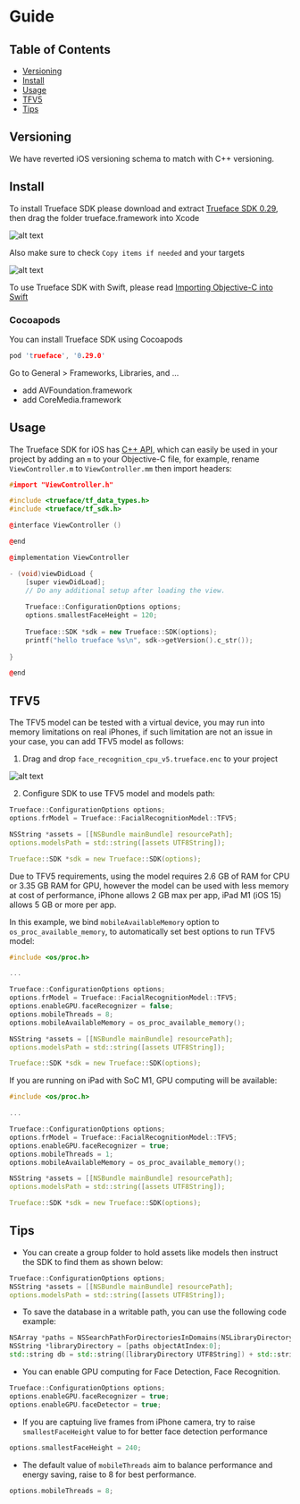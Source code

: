# Guide

## Table of Contents

- [Versioning](/doc/ios/guide#versioning)
- [Install](/doc/ios/guide#install)
- [Usage](../doc/ios/guide#usage)
- [TFV5](/doc/ios/guide#tfv5)
- [Tips](/doc/ios/guide#tips)

## Versioning

We have reverted iOS versioning schema to match with C++ versioning.

## Install

To install Trueface SDK please download and extract [Trueface SDK 0.29](https://github.com/netdur/trueface-libraries-docs/releases/tag/v0.29), then drag the folder trueface.framework into Xcode

![alt text](assets/images/ios/drag_framework.png)

Also make sure to check `Copy items if needed` and your targets

![alt text](assets/images/ios/adding_options.png)

To use Trueface SDK with Swift, please read [Importing Objective-C into Swift
](https://developer.apple.com/documentation/swift/imported_c_and_objective-c_apis/importing_objective-c_into_swift)

### Cocoapods

You can install Trueface SDK using Cocoapods

```cpp
pod 'trueface', '0.29.0'
```

Go to General > Frameworks, Libraries, and …
- add AVFoundation.framework
- add CoreMedia.framework

## Usage

The Trueface SDK for iOS has [C++ API](https://reference.trueface.ai/cpp/master/latest/index.html), which can easily be used in your project by adding an `m` to your Objective-C file, for example, rename `ViewController.m` to `ViewController.mm` then import headers:

```cpp
#import "ViewController.h"

#include <trueface/tf_data_types.h>
#include <trueface/tf_sdk.h>

@interface ViewController ()

@end

@implementation ViewController

- (void)viewDidLoad {
    [super viewDidLoad];
    // Do any additional setup after loading the view.
    
    Trueface::ConfigurationOptions options;
    options.smallestFaceHeight = 120;
    
    Trueface::SDK *sdk = new Trueface::SDK(options);
    printf("hello trueface %s\n", sdk->getVersion().c_str());
    
}

@end
```

## TFV5

The TFV5 model can be tested with a virtual device, you may run into memory limitations on real iPhones, if such limitation are not an issue in your case, you can add TFV5 model as follows:

1. Drag and drop `face_recognition_cpu_v5.trueface.enc` to your project

![alt text](assets/images/ios/tfv5_model.png)

2. Configure SDK to use TFV5 model and models path:

```cpp
Trueface::ConfigurationOptions options;
options.frModel = Trueface::FacialRecognitionModel::TFV5;

NSString *assets = [[NSBundle mainBundle] resourcePath];
options.modelsPath = std::string([assets UTF8String]);

Trueface::SDK *sdk = new Trueface::SDK(options);
```

Due to TFV5 requirements, using the model requires 2.6 GB of RAM for CPU or 3.35 GB RAM for GPU, however the model can be used with less memory at cost of performance, iPhone allows 2 GB max per app, iPad M1 (iOS 15) allows 5 GB or more per app.

In this example, we bind `mobileAvailableMemory` option to `os_proc_available_memory`, to automatically set best options to run TFV5 model:

```cpp
#include <os/proc.h>

...

Trueface::ConfigurationOptions options;
options.frModel = Trueface::FacialRecognitionModel::TFV5;
options.enableGPU.faceRecognizer = false;
options.mobileThreads = 8;
options.mobileAvailableMemory = os_proc_available_memory();

NSString *assets = [[NSBundle mainBundle] resourcePath];
options.modelsPath = std::string([assets UTF8String]);

Trueface::SDK *sdk = new Trueface::SDK(options);
```

If you are running on iPad with SoC M1, GPU computing will be available:

```cpp
#include <os/proc.h>

...

Trueface::ConfigurationOptions options;
options.frModel = Trueface::FacialRecognitionModel::TFV5;
options.enableGPU.faceRecognizer = true;
options.mobileThreads = 1;
options.mobileAvailableMemory = os_proc_available_memory();

NSString *assets = [[NSBundle mainBundle] resourcePath];
options.modelsPath = std::string([assets UTF8String]);

Trueface::SDK *sdk = new Trueface::SDK(options);
```

## Tips

* You can create a group folder to hold assets like models then instruct the SDK to find them as shown below:

```cpp
Trueface::ConfigurationOptions options;
NSString *assets = [[NSBundle mainBundle] resourcePath];
options.modelsPath = std::string([assets UTF8String]);
```

* To save the database in a writable path, you can use the following code example:

```cpp
NSArray *paths = NSSearchPathForDirectoriesInDomains(NSLibraryDirectory, NSUserDomainMask, YES);
NSString *libraryDirectory = [paths objectAtIndex:0];
std::string db = std::string([libraryDirectory UTF8String]) + std::string("/test.db");
```

* You can enable GPU computing for Face Detection, Face Recognition.

```cpp
Trueface::ConfigurationOptions options;
options.enableGPU.faceRecognizer = true;
options.enableGPU.faceDetector = true;
```

* If you are captuing live frames from iPhone camera, try to raise `smallestFaceHeight` value to for better face detection  performance

```cpp
options.smallestFaceHeight = 240;
```

* The default value of `mobileThreads` aim to balance performance and energy saving, raise to 8 for best performance.

```cpp
options.mobileThreads = 8;
```
